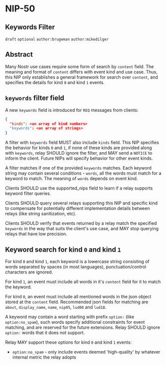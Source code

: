 NIP-50
======

Keywords Filter
---------------

`draft` `optional` `author:brugeman` `author:mikedilger`

## Abstract

Many Nostr use cases require some form of search by `content` field. The meaning and format of `content` differs 
with event kind and use case. Thus, this NIP only establishes a general framework for search over `content`,
and specifies the details for kind `0` and kind `1` events.

## `keywords` filter field 

A new `keywords` field is introduced for `REQ` messages from clients:
```json
{
  "kinds": <an array of kind numbers>
  "keywords": <an array of strings>
}
```
A filter with `keywords` field MUST also include `kinds` field. This NIP specifies the behavior for kinds `0` and `1`, 
if none of these kinds are provided along with `keywords`, relay SHOULD ignore the filter, and MAY send
a `NOTICE` to inform the client. Future NIPs will specify behavior for other event kinds.

A filter matches if one of the provided `keywords` matches. Each keyword string may contain several conditions - `words`, 
all the words must match for a keyword to match. The meaning of `words` depends on event kind.

Clients SHOULD use the supported_nips field to learn if a relay supports keyword filter queries.

Clients SHOULD query several relays supporting this NIP and specific kind to compensate for potentially different 
implementation details between relays (like string sanitization, etc).

Clients SHOULD verify that events returned by a relay match the specified `keywords` in the way that suits the
client's use case, and MAY stop querying relays that have low precision.

## Keyword search for kind `0` and kind `1` 

For kind `0` and kind `1`, each keyword is a lowercase string consisting of words separated by spaces (in most languages), punctuation/control 
characters are ignored. 

For kind `1`, an event must include all words in it's `content` field for it to match the keyword.

For kind `0`, an event must include all mentioned words in the json object stored at the `content` field. Recommended 
json fields for matching are `about`, `display_name`, `name`, `nip05`, `lud06` and `lud18`.

A keyword may contain a word starting with prefix `option:` (like `option:no_spam`), such words specify additional 
constraints for event matching, and are reserved for the future extensions. Relay SHOULD ignore `option:` words that it does not support.

Relay MAY support these options for kind `0` and kind `1` events:
- `option:no_spam` - only include events deemed 'high-quality' by whatever internal metric the relay adopts

